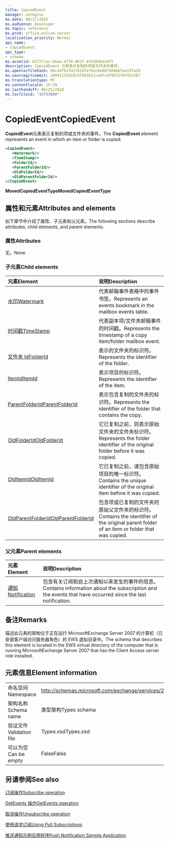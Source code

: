```yaml
---
title: CopiedEvent
manager: sethgros
ms.date: 09/17/2015
ms.audience: Developer
ms.topic: reference
ms.prod: office-online-server
localization_priority: Normal
api_name:
- CopiedEvent
api_type:
- schema
ms.assetid: 82f2fcac-deaa-4ff8-801f-4fe28d8a19f5
description: CopiedEvent 元素表示复制的项或文件夹的事件。
ms.openlocfilehash: 89ca9fb1fd2f4187efdec0e087d840bfee197a29
ms.sourcegitcommit: 34041125dc8c5f993b21cebfc4f8b72f0fd2cb6f
ms.translationtype: MT
ms.contentlocale: zh-CN
ms.lasthandoff: 06/25/2018
ms.locfileid: "19753600"
---
```

# <a name="copiedevent"></a><span data-ttu-id="5c10f-103">CopiedEvent</span><span class="sxs-lookup"><span data-stu-id="5c10f-103">CopiedEvent</span></span>

<span data-ttu-id="5c10f-104">**CopiedEvent**元素表示复制的项或文件夹的事件。</span><span class="sxs-lookup"><span data-stu-id="5c10f-104">The **CopiedEvent** element represents an event in which an item or folder is copied.</span></span> 
  
```xml
<CopiedEvent>
   <Watermark/>
   <TimeStamp/>
   <FolderId/>
   <ParentFolderId/>
   <OldFolderId/>
   <OldParentFolderId/>
</CopiedEvent>
```

 <span data-ttu-id="5c10f-105">**MovedCopiedEventType**</span><span class="sxs-lookup"><span data-stu-id="5c10f-105">**MovedCopiedEventType**</span></span>
## <a name="attributes-and-elements"></a><span data-ttu-id="5c10f-106">属性和元素</span><span class="sxs-lookup"><span data-stu-id="5c10f-106">Attributes and elements</span></span>

<span data-ttu-id="5c10f-107">如下章节中介绍了属性、子元素和父元素。</span><span class="sxs-lookup"><span data-stu-id="5c10f-107">The following sections describe attributes, child elements, and parent elements.</span></span>
  
### <a name="attributes"></a><span data-ttu-id="5c10f-108">属性</span><span class="sxs-lookup"><span data-stu-id="5c10f-108">Attributes</span></span>

<span data-ttu-id="5c10f-109">无。</span><span class="sxs-lookup"><span data-stu-id="5c10f-109">None.</span></span>
  
### <a name="child-elements"></a><span data-ttu-id="5c10f-110">子元素</span><span class="sxs-lookup"><span data-stu-id="5c10f-110">Child elements</span></span>

|<span data-ttu-id="5c10f-111">**元素**</span><span class="sxs-lookup"><span data-stu-id="5c10f-111">**Element**</span></span>|<span data-ttu-id="5c10f-112">**说明**</span><span class="sxs-lookup"><span data-stu-id="5c10f-112">**Description**</span></span>|
|:-----|:-----|
|[<span data-ttu-id="5c10f-113">水印</span><span class="sxs-lookup"><span data-stu-id="5c10f-113">Watermark</span></span>](watermark.md) <br/> |<span data-ttu-id="5c10f-114">代表邮箱事件表格中的事件书签。</span><span class="sxs-lookup"><span data-stu-id="5c10f-114">Represents an events bookmark in the mailbox events table.</span></span>  <br/> |
|[<span data-ttu-id="5c10f-115">时间戳</span><span class="sxs-lookup"><span data-stu-id="5c10f-115">TimeStamp</span></span>](timestamp.md) <br/> |<span data-ttu-id="5c10f-116">代表副本项/文件夹邮箱事件的时间戳。</span><span class="sxs-lookup"><span data-stu-id="5c10f-116">Represents the timestamp of a copy item/folder mailbox event.</span></span>  <br/> |
|[<span data-ttu-id="5c10f-117">文件夹 Id</span><span class="sxs-lookup"><span data-stu-id="5c10f-117">FolderId</span></span>](folderid.md) <br/> |<span data-ttu-id="5c10f-118">表示的文件夹的标识符。</span><span class="sxs-lookup"><span data-stu-id="5c10f-118">Represents the identifier of the folder.</span></span>  <br/> |
|[<span data-ttu-id="5c10f-119">ItemId</span><span class="sxs-lookup"><span data-stu-id="5c10f-119">ItemId</span></span>](itemid.md) <br/> |<span data-ttu-id="5c10f-120">表示项目的标识符。</span><span class="sxs-lookup"><span data-stu-id="5c10f-120">Represents the identifier of the item.</span></span>  <br/> |
|[<span data-ttu-id="5c10f-121">ParentFolderId</span><span class="sxs-lookup"><span data-stu-id="5c10f-121">ParentFolderId</span></span>](parentfolderid.md) <br/> |<span data-ttu-id="5c10f-122">表示包含复制的文件夹的标识符。</span><span class="sxs-lookup"><span data-stu-id="5c10f-122">Represents the identifier of the folder that contains the copy.</span></span>  <br/> |
|[<span data-ttu-id="5c10f-123">OldFolderId</span><span class="sxs-lookup"><span data-stu-id="5c10f-123">OldFolderId</span></span>](oldfolderid.md) <br/> |<span data-ttu-id="5c10f-124">它已复制之前，则表示原始文件夹的文件夹标识符。</span><span class="sxs-lookup"><span data-stu-id="5c10f-124">Represents the folder identifier of the original folder before it was copied.</span></span>  <br/> |
|[<span data-ttu-id="5c10f-125">OldItemId</span><span class="sxs-lookup"><span data-stu-id="5c10f-125">OldItemId</span></span>](olditemid.md) <br/> |<span data-ttu-id="5c10f-126">它已复制之前，请包含原始项目的唯一标识符。</span><span class="sxs-lookup"><span data-stu-id="5c10f-126">Contains the unique identifier of the original item before it was copied.</span></span>  <br/> |
|[<span data-ttu-id="5c10f-127">OldParentFolderId</span><span class="sxs-lookup"><span data-stu-id="5c10f-127">OldParentFolderId</span></span>](oldparentfolderid.md) <br/> |<span data-ttu-id="5c10f-128">包含项或已复制的文件夹的原始父文件夹的标识符。</span><span class="sxs-lookup"><span data-stu-id="5c10f-128">Contains the identifier of the original parent folder of an item or folder that was copied.</span></span>  <br/> |
   
### <a name="parent-elements"></a><span data-ttu-id="5c10f-129">父元素</span><span class="sxs-lookup"><span data-stu-id="5c10f-129">Parent elements</span></span>

|<span data-ttu-id="5c10f-130">**元素**</span><span class="sxs-lookup"><span data-stu-id="5c10f-130">**Element**</span></span>|<span data-ttu-id="5c10f-131">**说明**</span><span class="sxs-lookup"><span data-stu-id="5c10f-131">**Description**</span></span>|
|:-----|:-----|
|[<span data-ttu-id="5c10f-132">通知</span><span class="sxs-lookup"><span data-stu-id="5c10f-132">Notification</span></span>](notification-ex15websvcsotherref.md) <br/> |<span data-ttu-id="5c10f-133">包含有关订阅和自上次通知以来发生的事件的信息。</span><span class="sxs-lookup"><span data-stu-id="5c10f-133">Contains information about the subscription and the events that have occurred since the last notification.</span></span>  <br/> |
   
## <a name="remarks"></a><span data-ttu-id="5c10f-134">备注</span><span class="sxs-lookup"><span data-stu-id="5c10f-134">Remarks</span></span>

<span data-ttu-id="5c10f-135">描述此元素的架构位于正在运行 MicrosoftExchange Server 2007 的计算机（已安装客户端访问服务器角色）的 EWS 虚拟目录中。</span><span class="sxs-lookup"><span data-stu-id="5c10f-135">The schema that describes this element is located in the EWS virtual directory of the computer that is running MicrosoftExchange Server 2007 that has the Client Access server role installed.</span></span>
  
## <a name="element-information"></a><span data-ttu-id="5c10f-136">元素信息</span><span class="sxs-lookup"><span data-stu-id="5c10f-136">Element information</span></span>

|||
|:-----|:-----|
|<span data-ttu-id="5c10f-137">命名空间</span><span class="sxs-lookup"><span data-stu-id="5c10f-137">Namespace</span></span>  <br/> |http://schemas.microsoft.com/exchange/services/2006/types  <br/> |
|<span data-ttu-id="5c10f-138">架构名称</span><span class="sxs-lookup"><span data-stu-id="5c10f-138">Schema name</span></span>  <br/> |<span data-ttu-id="5c10f-139">类型架构</span><span class="sxs-lookup"><span data-stu-id="5c10f-139">Types schema</span></span>  <br/> |
|<span data-ttu-id="5c10f-140">验证文件</span><span class="sxs-lookup"><span data-stu-id="5c10f-140">Validation file</span></span>  <br/> |<span data-ttu-id="5c10f-141">Types.xsd</span><span class="sxs-lookup"><span data-stu-id="5c10f-141">Types.xsd</span></span>  <br/> |
|<span data-ttu-id="5c10f-142">可以为空</span><span class="sxs-lookup"><span data-stu-id="5c10f-142">Can be empty</span></span>  <br/> |<span data-ttu-id="5c10f-143">False</span><span class="sxs-lookup"><span data-stu-id="5c10f-143">False</span></span>  <br/> |
   
## <a name="see-also"></a><span data-ttu-id="5c10f-144">另请参阅</span><span class="sxs-lookup"><span data-stu-id="5c10f-144">See also</span></span>



[<span data-ttu-id="5c10f-145">订阅操作</span><span class="sxs-lookup"><span data-stu-id="5c10f-145">Subscribe operation</span></span>](subscribe-operation.md)
  
[<span data-ttu-id="5c10f-146">GetEvents 操作</span><span class="sxs-lookup"><span data-stu-id="5c10f-146">GetEvents operation</span></span>](getevents-operation.md)
  
[<span data-ttu-id="5c10f-147">取消操作</span><span class="sxs-lookup"><span data-stu-id="5c10f-147">Unsubscribe operation</span></span>](unsubscribe-operation.md)


[<span data-ttu-id="5c10f-148">使用请求订阅</span><span class="sxs-lookup"><span data-stu-id="5c10f-148">Using Pull Subscriptions</span></span>](http://msdn.microsoft.com/library/f956bc0e-2b25-4613-966b-54c65456897c%28Office.15%29.aspx)
  
[<span data-ttu-id="5c10f-149">推送通知示例应用程序</span><span class="sxs-lookup"><span data-stu-id="5c10f-149">Push Notification Sample Application</span></span>](http://msdn.microsoft.com/library/db1f8523-fa44-483f-bdb6-ab5939b52eee%28Office.15%29.aspx)

